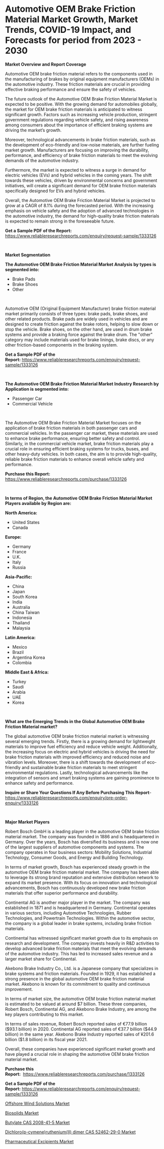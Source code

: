 <p><h1>Automotive OEM Brake Friction Material Market Growth, Market Trends, COVID-19 Impact, and Forecasts for period from 2023 - 2030</h1></p><p><strong>Market Overview and Report Coverage</strong></p>
<p><p>Automotive OEM brake friction material refers to the components used in the manufacturing of brakes by original equipment manufacturers (OEMs) in the automotive industry. These friction materials are crucial in providing effective braking performance and ensure the safety of vehicles.</p><p>The future outlook of the Automotive OEM Brake Friction Material Market is expected to be positive. With the growing demand for automobiles globally, the market for OEM brake friction materials is anticipated to witness significant growth. Factors such as increasing vehicle production, stringent government regulations regarding vehicle safety, and rising awareness among consumers about the importance of efficient braking systems are driving the market’s growth.</p><p>Moreover, technological advancements in brake friction materials, such as the development of eco-friendly and low-noise materials, are further fueling market growth. Manufacturers are focusing on improving the durability, performance, and efficiency of brake friction materials to meet the evolving demands of the automotive industry.</p><p>Furthermore, the market is expected to witness a surge in demand for electric vehicles (EVs) and hybrid vehicles in the coming years. The shift towards these vehicles, driven by environmental concerns and government initiatives, will create a significant demand for OEM brake friction materials specifically designed for EVs and hybrid vehicles.</p><p>Overall, the Automotive OEM Brake Friction Material Market is projected to grow at a CAGR of 8.1% during the forecasted period. With the increasing emphasis on vehicle safety and the adoption of advanced technologies in the automotive industry, the demand for high-quality brake friction materials is expected to remain strong in the foreseeable future.</p></p>
<p><strong>Get a Sample PDF of the Report:</strong> <a href="https://www.reliableresearchreports.com/enquiry/request-sample/1333126">https://www.reliableresearchreports.com/enquiry/request-sample/1333126</a></p>
<p>&nbsp;</p>
<p><strong>Market Segmentation</strong></p>
<p><strong>The Automotive OEM Brake Friction Material Market Analysis by types is segmented into:</strong></p>
<p><ul><li>Brake Pads</li><li>Brake Shoes</li><li>Other</li></ul></p>
<p>&nbsp;</p>
<p><p>Automotive OEM (Original Equipment Manufacturer) brake friction material market primarily consists of three types: brake pads, brake shoes, and other related products. Brake pads are widely used in vehicles and are designed to create friction against the brake rotors, helping to slow down or stop the vehicle. Brake shoes, on the other hand, are used in drum brake systems and provide a braking force against the brake drum. The "other" category may include materials used for brake linings, brake discs, or any other friction-based components in the braking system.</p></p>
<p><strong>Get a Sample PDF of the Report:</strong>&nbsp;<a href="https://www.reliableresearchreports.com/enquiry/request-sample/1333126">https://www.reliableresearchreports.com/enquiry/request-sample/1333126</a></p>
<p>&nbsp;</p>
<p><strong>The Automotive OEM Brake Friction Material Market Industry Research by Application is segmented into:</strong></p>
<p><ul><li>Passenger Car</li><li>Commercial Vehicle</li></ul></p>
<p>&nbsp;</p>
<p><p>The Automotive OEM Brake Friction Material Market focuses on the application of brake friction materials in both passenger cars and commercial vehicles. In the passenger car market, these materials are used to enhance brake performance, ensuring better safety and control. Similarly, in the commercial vehicle market, brake friction materials play a crucial role in ensuring efficient braking systems for trucks, buses, and other heavy-duty vehicles. In both cases, the aim is to provide high-quality, reliable brake friction materials to enhance overall vehicle safety and performance.</p></p>
<p><strong>Purchase this Report:</strong>&nbsp; <a href="https://www.reliableresearchreports.com/purchase/1333126">https://www.reliableresearchreports.com/purchase/1333126</a></p>
<p>&nbsp;</p>
<p><strong>In terms of Region, the Automotive OEM Brake Friction Material Market Players available by Region are:</strong></p>
<p>
    <p> <strong> North America: </strong>
        <ul>
            <li>United States</li>
            <li>Canada</li>
        </ul>
        </p> 
    <p> <strong> Europe: </strong>
        <ul>
            <li>Germany</li>
            <li>France</li>
            <li>U.K.</li>
            <li>Italy</li>
            <li>Russia</li>
        </ul>
        </p> 
    <p> <strong> Asia-Pacific: </strong>
        <ul>
            <li>China</li>
            <li>Japan</li>
            <li>South Korea</li>
            <li>India</li>
            <li>Australia</li>
            <li>China Taiwan</li>
            <li>Indonesia</li>
            <li>Thailand</li>
            <li>Malaysia</li>
        </ul>
        </p> 
    <p> <strong> Latin America: </strong>
        <ul>
            <li>Mexico</li>
            <li>Brazil</li>
            <li>Argentina Korea</li>
            <li>Colombia</li>
        </ul>
        </p> 
    <p> <strong> Middle East & Africa: </strong>
        <ul>
            <li>Turkey</li>
            <li>Saudi</li>
            <li>Arabia</li>
            <li>UAE</li>
            <li>Korea</li>
        </ul>
    </p>
    </p>
<p>&nbsp;</p>
<p><strong>What are the Emerging Trends in the Global Automotive OEM Brake Friction Material market?</strong></p>
<p><p>The global automotive OEM brake friction material market is witnessing several emerging trends. Firstly, there is a growing demand for lightweight materials to improve fuel efficiency and reduce vehicle weight. Additionally, the increasing focus on electric and hybrid vehicles is driving the need for brake friction materials with improved efficiency and reduced noise and vibration levels. Moreover, there is a shift towards the development of eco-friendly and sustainable brake friction materials to meet stringent environmental regulations. Lastly, technological advancements like the integration of sensors and smart braking systems are gaining prominence to enhance safety and performance.</p></p>
<p><strong>Inquire or Share Your Questions If Any Before Purchasing This Report</strong>- <a href="https://www.reliableresearchreports.com/enquiry/pre-order-enquiry/1333126">https://www.reliableresearchreports.com/enquiry/pre-order-enquiry/1333126</a></p>
<p>&nbsp;</p>
<p><strong>Major Market Players</strong></p>
<p><p>Robert Bosch GmbH is a leading player in the automotive OEM brake friction material market. The company was founded in 1886 and is headquartered in Germany. Over the years, Bosch has diversified its business and is now one of the largest suppliers of automotive components and systems. The company operates in four business sectors: Mobility Solutions, Industrial Technology, Consumer Goods, and Energy and Building Technology.</p><p>In terms of market growth, Bosch has experienced steady growth in the automotive OEM brake friction material market. The company has been able to leverage its strong brand reputation and extensive distribution network to expand its market presence. With its focus on innovation and technological advancements, Bosch has continuously developed new brake friction materials that offer superior performance and durability.</p><p>Continental AG is another major player in the market. The company was established in 1871 and is headquartered in Germany. Continental operates in various sectors, including Automotive Technologies, Rubber Technologies, and Powertrain Technologies. Within the automotive sector, the company is a global leader in brake systems, including brake friction materials.</p><p>Continental has witnessed significant market growth due to its emphasis on research and development. The company invests heavily in R&D activities to develop advanced brake friction materials that meet the evolving demands of the automotive industry. This has led to increased sales revenue and a larger market share for Continental.</p><p>Akebono Brake Industry Co., Ltd. is a Japanese company that specializes in brake systems and friction materials. Founded in 1929, it has established a strong presence in the global automotive OEM brake friction material market. Akebono is known for its commitment to quality and continuous improvement.</p><p>In terms of market size, the automotive OEM brake friction material market is estimated to be valued at around $7 billion. These three companies, Robert Bosch, Continental AG, and Akebono Brake Industry, are among the key players contributing to this market.</p><p>In terms of sales revenue, Robert Bosch reported sales of €77.9 billion ($93.1 billion) in 2020. Continental AG reported sales of €37.7 billion ($44.9 billion) in the same year. Akebono Brake Industry reported sales of ¥201.6 billion ($1.8 billion) in its fiscal year 2021.</p><p>Overall, these companies have experienced significant market growth and have played a crucial role in shaping the automotive OEM brake friction material market.</p></p>
<p><strong>Purchase this Report:</strong>&nbsp;&nbsp;<a href="https://www.reliableresearchreports.com/purchase/1333126">https://www.reliableresearchreports.com/purchase/1333126</a></p>
<p></p>
<p><strong>Get a Sample PDF of the Report:</strong>&nbsp;<a href="https://www.reliableresearchreports.com/enquiry/request-sample/1333126">https://www.reliableresearchreports.com/enquiry/request-sample/1333126</a></p>
<p><p><a href="https://www.linkedin.com/pulse/offshore-wind-solutions-market-share-amp-new-trends-analysis/">Offshore Wind Solutions Market</a></p><p><a href="https://medium.com/@drakesporer988/biosolids-market-size-growth-forecast-2023-2030-191251c1bac9">Biosolids Market</a></p><p><a href="https://www.linkedin.com/pulse/butylate-cas-2008-41-5-market-size-share-amp-trends-analysis/">Butylate CAS 2008-41-5 Market</a></p><p><a href="https://www.linkedin.com/pulse/decoding-dichlorop-cymenerutheniumii-dimer-cas-52462-29-0/">Dichloro(p-cymene)ruthenium(II) dimer CAS 52462-29-0 Market</a></p><p><a href="https://medium.com/@erickasauer/pharmaceutical-excipients-market-exploring-market-share-market-trends-and-future-growth-2669e9b303db">Pharmaceutical Excipients Market</a></p></p>